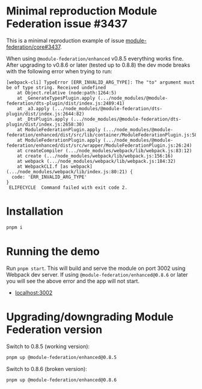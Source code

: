 # Minimal reproduction Module Federation issue #3437

This is a minimal reproduction example of issue [module-federation/core#3437](https://github.com/module-federation/core/issues/3437).

When using `@module-federation/enhanced` v0.8.5 everything works fine.
After upgrading to v0.8.6 or later (tested up to 0.8.8) the dev mode breaks with the following error when trying to run:

```log
[webpack-cli] TypeError [ERR_INVALID_ARG_TYPE]: The "to" argument must be of type string. Received undefined
    at Object.relative (node:path:1264:5)
    at _GenerateTypesPlugin.apply (.../node_modules/@module-federation/dts-plugin/dist/index.js:2489:41)
    at _a3.apply (.../node_modules/@module-federation/dts-plugin/dist/index.js:2644:82)
    at _DtsPlugin.apply (.../node_modules/@module-federation/dts-plugin/dist/index.js:2658:30)
    at ModuleFederationPlugin.apply (.../node_modules/@module-federation/enhanced/dist/src/lib/container/ModuleFederationPlugin.js:58:49)
    at ModuleFederationPlugin.apply (.../node_modules/@module-federation/enhanced/dist/src/wrapper/ModuleFederationPlugin.js:26:24)
    at createCompiler (.../node_modules/webpack/lib/webpack.js:83:12)
    at create (.../node_modules/webpack/lib/webpack.js:156:16)
    at webpack (.../node_modules/webpack/lib/webpack.js:184:32)
    at WebpackCLI.f [as webpack] (.../node_modules/webpack/lib/index.js:80:21) {
  code: 'ERR_INVALID_ARG_TYPE'
}
 ELIFECYCLE  Command failed with exit code 2.
```

# Installation

```bash
pnpm i
```

# Running the demo

Run `pnpm start`. This will build and serve the module on port 3002 using Webpack dev server. If using `@module-federation/enhanced@0.8.6` or later you will see the above error and the app will not start.

- [localhost:3002](http://localhost:3002/)

# Upgrading/downgrading Module Federation version

Switch to 0.8.5 (working version):

```bash
pnpm up @module-federation/enhanced@0.8.5
```

Switch to 0.8.6 (broken version):

```bash
pnpm up @module-federation/enhanced@0.8.6
```
